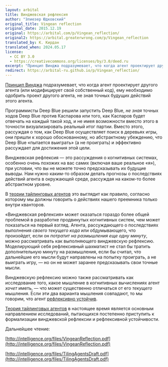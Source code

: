 ```yaml
---
layout: arbital
title: Винджевская рефлексия
author: "Элиезер Юдковский"
original_title: Vingean reflection
original_date: 2015.12.19
original: https://arbital.com/p/Vingean_reflection/
original2: https://arbital.greaterwrong.com/p/Vingean_reflection
translated_by: К. Кирдан
translated_when: 2024.05.17
license:
  - CC BY 3.0
  - https://creativecommons.org/licenses/by/3.0/deed.ru
excerpt: "Принцип Винджа подразумевает, что когда агент проектирует другого агента (или модифицирует свой собственный код), ему необходимо одобрить проект другого агента, не зная точных будущих действий этого агента."
redirect: https://arbital-ru.github.io/p/Vingean_reflection/
---
```

[Принцип Винджа](vinge-principle.html) подразумевает, что когда агент проектирует другого агента (или модифицирует свой собственный код), ему необходимо одобрить проект другого агента, не зная точных будущих действий этого агента.

Программисты Deep Blue решили запустить Deep Blue, _не зная_ точных ходов Deep Blue против Каспарова или того, как Каспаров будет отвечать на каждый такой ход, и не имея возможности вместо этого в точности визуализировать реальный итог партии. Вместо этого, рассуждая о том, как Deep Blue осуществляет поиск в деревьях игры, они пришли к хорошо обоснованному, но абстрактному убеждению, что Deep Blue «пытается выиграть» (а не проиграть) и эффективно рассуждает для достижения этой цели.

Винджевская рефлексия — это рассуждения о когнитивных системах, особенно очень похожих на вас самих (включая ваше реальное «я»), при условии, что вы не можете точно предсказывать их будущие выводы. Нам нужно каким-то образом делать прогнозы о последствиях действий агента в окружающей среде, рассуждая на каком-то более абстрактном уровне.

В [теории тайлинговых агентов](https://arbital.com/p/tiling_agents/) это выглядит как правило, согласно которому мы должны говорить о действиях нашего преемника только внутри кванторов.

«Винджевская рефлексия» может оказаться гораздо более общей проблемой в разработке продвинутых когнитивных систем, чем может показаться на первый взгляд. Агента, рассуждающего о последствиях выполнения _своего текущего кода_ или обдумывающего, что произойдет, если он _потратит на размышления еще одну минуту_, можно рассматривать как выполняющего винджевскую рефлексию. Моделирующий себя рефлексивный шахматист не стал бы тратить дополнительную минуту на размышления, если бы считал, что дальнейшие его мысли будут направлены на попытку проиграть, а не выиграть игру, — но он не может заранее предсказывать свои точные мысли.

Винджевскую рефлексию можно также рассматривать как исследование того, какое мышление в когнитивных вычислениях агент _хочет_ иметь, — что может существенно отличаться от его _текущего_ мышления. Если эти два варианта мышления совпадают, то мы говорим, что агент [рефлексивно устойчив](reflective-stability.html).

[Теория тайлинговых агентов](https://arbital.com/p/tiling_agents/) в настоящее время является основным направлением исследований, пытающихся постепенно приступить к формализации винджевской рефлексии и рефлексивной устойчивости.

Дальнейшее чтение:

[http://intelligence.org/files/VingeanReflection.pdf](http://intelligence.org/files/VingeanReflection.pdf)

[http://intelligence.org/files/TilingAgentsDraft.pdf](http://intelligence.org/files/TilingAgentsDraft.pdf)
